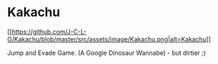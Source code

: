 # Kakachu
[[https://github.com/J-C-L-G/Kakachu/blob/master/src/assets/image/Kakachu.png|alt=Kakachu]]

Jump and Evade Game.
(A Google Dinosaur Wannabe) - but dirtier ;)